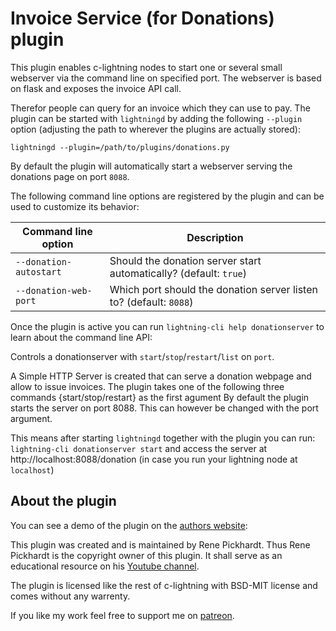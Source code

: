 # Invoice Service (for Donations) plugin

This plugin enables c-lightning nodes to start one or several small webserver
via the command line on specified port. The webserver is based on flask and
exposes the invoice API call.

Therefor people can query for an invoice which they can use to pay. The plugin
can be started with `lightningd` by adding the following `--plugin` option
(adjusting the path to wherever the plugins are actually stored):

```
lightningd --plugin=/path/to/plugins/donations.py
```

By default the plugin will automatically start a webserver serving the donations page on port `8088`.


The following command line options are registered by the plugin and can be used to customize its behavior:

| Command line option    | Description                                                         |
|------------------------|---------------------------------------------------------------------|
| `--donation-autostart` | Should the donation server start automatically? (default: `true`)   |
| `--donation-web-port`  | Which port should the donation server listen to? (default: `8088`) |


Once the plugin is active you can run `lightning-cli help donationserver` to
learn about the command line API:

Controls a donationserver with `start`/`stop`/`restart`/`list` on `port`.

A Simple HTTP Server is created that can serve a donation webpage and allow to
issue invoices.  The plugin takes one of the following three commands
{start/stop/restart} as the first agument By default the plugin starts the
server on port 8088. This can however be changed with the port argument.

This means after starting `lightningd` together with the plugin you can run:
`lightning-cli donationserver start` and access the server at
http://localhost:8088/donation (in case you run your lightning node at
`localhost`)

## About the plugin
You can see a demo of the plugin on the [authors website][rene-donations]:


This plugin was created and is maintained by Rene Pickhardt. Thus Rene Pickhardt
is the copyright owner of this plugin. It shall serve as an educational resource
on his [Youtube channel][rene-youtube].

The plugin is licensed like the rest of c-lightning with BSD-MIT license
and comes without any warrenty.

If you like my work feel free to support me on [patreon][rene-patreon].

[rene-donations]: https://ln.rene-pickhardt.de/donation
[rene-patreon]: https://www.patreon.com/renepickhardt
[rene-youtube]:  https://www.youtube.com/user/RenePickhardt
